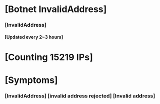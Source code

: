 # [Botnet InvalidAddress]
### [InvalidAddress]
#### [Updated every 2~3 hours]

# [Counting 15219 IPs]

# [Symptoms] 

###   [InvalidAddress] [invalid address rejected] [Invalid address]
